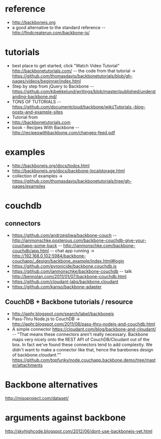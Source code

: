 
# reference 
- http://backbonejs.org
- a good alternative to the standard reference
-- http://findcreaterun.com/backbone-js/

# tutorials
- best place to get started, click "Watch Video Tutorial" http://backbonetutorials.com/
-- the code from that tutorial -> https://github.com/thomasdavis/backbonetutorials/blob/gh-pages/videos/beginner/index.html
- Step by step from jQuery to Backbone
-- https://github.com/kjbekkelund/writings/blob/master/published/understanding-backbone.md/
- TONS OF TUTORIALS 
-- https://github.com/documentcloud/backbone/wiki/Tutorials,-blog-posts-and-example-sites
- Tutorial from 
- http://backbonetutorials.com
- book - Recipes With Backbone
-- http://recipeswithbackbone.com/changes-feed.pdf


# examples
- http://backbonejs.org/docs/todos.html
- http://backbonejs.org/docs/backbone-localstorage.html
- collection of examples -> https://github.com/thomasdavis/backbonetutorials/tree/gh-pages/examples


# couchdb
## connectors
- https://github.com/andrzejsliwa/backbone-couch
-- http://janmonschke.posterous.com/backbone-couchdb-give-your-couchapp-some-back
-- http://janmonschke.com/backbone-couchdb/app.html
-- chat app running -> http://192.168.0.102:5984/backbone-couchapp/_design/backbone_example/index.html#login
- https://github.com/pyronicide/backbone.couchdb.js
- https://github.com/janmonschke/backbone-couchdb
-- talk http://bennolan.com/2011/01/07/backbone-couchdb.html
- https://github.com/cloudant-labs/backbone.cloudant
- https://github.com/kanso/backbone-adapter


## CouchDB + Backbone tutorials / resource
- http://japhr.blogspot.com/search/label/backbonejs
- Pass-Thru Node.js to CouchDB -> http://japhr.blogspot.com/2011/08/pass-thru-nodejs-and-couchdb.html
- A simple connector https://cloudant.com/blog/backbone-and-cloudant/ 
--  "That means these connectors aren't really necessary. Backbone maps very nicely onto the REST API of CouchDB/Cloudant out of the box. In fact we've found these connectors tend to add complexity. We didn't want to make a connector like that, hence the barebones design of backbone.cloudant.""
https://github.com/topfunky/node.couchapp.backbone.demo/tree/master/attachments


# Backbone alternatives
http://misoproject.com/dataset/


# arguments against backbone
http://skyhighcode.blogspot.com/2012/06/dont-use-backbonejs-yet.html
